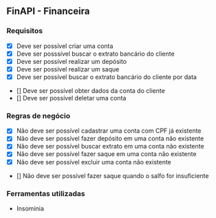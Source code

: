 ## FinAPI - Financeira

### Requisitos

- [x] Deve ser possível criar uma conta
- [x] Deve ser posssível buscar o extrato bancário do cliente
- [x] Deve ser possível realizar um depósito
- [x] Deve ser possível realizar um saque 
- [x] Deve ser possível buscar o extrato bancário do cliente por data
- [] Deve ser possível obter dados da conta do cliente
- [] Deve ser possível deletar uma conta

### Regras de negócio

- [x] Não deve ser possível cadastrar uma conta com CPF já existente
- [x] Não deve ser possível fazer depósito em uma conta não existente
- [x] Não deve ser possível buscar extrato em uma conta não existente
- [x] Não deve ser possível fazer saque em uma conta não existente
- [x] Não deve ser possível excluir uma conta não existente
- [] Não deve ser possível fazer saque quando o salfo for insuficiente

### Ferramentas utilizadas
- Insominia
